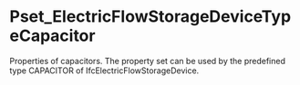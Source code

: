 # Pset_ElectricFlowStorageDeviceTypeCapacitor

Properties of capacitors. The property set can be used by the predefined type CAPACITOR of IfcElectricFlowStorageDevice.
